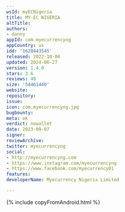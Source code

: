 ```yaml
---
wsId: myECNigeria
title: MY-EC NIGERIA
altTitle: 
authors:
- danny
appId: com.myecurrencyng
appCountry: us
idd: '1628443545'
released: 2022-10-04
updated: 2024-06-27
version: 1.4.0
stars: 3.6
reviews: 40
size: '54461440'
website: 
repository: 
issue: 
icon: com.myecurrencyng.jpg
bugbounty: 
meta: ok
verdict: nowallet
date: 2023-09-07
signer: 
reviewArchive: 
twitter: myecurrencyng
social:
- http://myecurrencyng.com
- https://www.instagram.com/myecurrencyng
- https://www.facebook.com/myecurrency01
features: 
developerName: Myecurrency Nigeria Limited

---
```


{% include copyFromAndroid.html %}